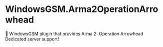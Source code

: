 # WindowsGSM.Arma2OperationArrowhead
🧩 WindowsGSM plugin that provides Arma 2: Operation Arrowhead Dedicated server support!
